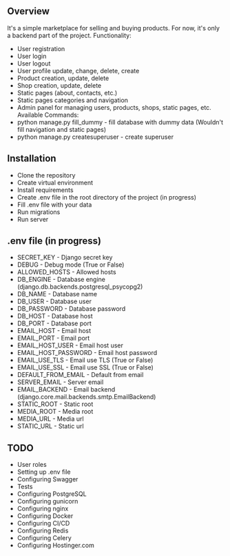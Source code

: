 <!-- Simple project overview -->

## Overview

It's a simple marketplace for selling and buying products. For now, it's only a backend part of the project.
Functionality:

- User registration
- User login
- User logout
- User profile update, change, delete, create
- Product creation, update, delete
- Shop creation, update, delete
- Static pages (about, contacts, etc.)
- Static pages categories and navigation
- Admin panel for managing users, products, shops, static pages, etc.
  Available Commands:
- python manage.py fill_dummy - fill database with dummy data (Wouldn't fill navigation and static pages)
- python manage.py createsuperuser - create superuser

## Installation

- Clone the repository
- Create virtual environment
- Install requirements
- Create .env file in the root directory of the project (in progress)
- Fill .env file with your data
- Run migrations
- Run server

## .env file (in progress)

- SECRET_KEY - Django secret key
- DEBUG - Debug mode (True or False)
- ALLOWED_HOSTS - Allowed hosts
- DB_ENGINE - Database engine (django.db.backends.postgresql_psycopg2)
- DB_NAME - Database name
- DB_USER - Database user
- DB_PASSWORD - Database password
- DB_HOST - Database host
- DB_PORT - Database port
- EMAIL_HOST - Email host
- EMAIL_PORT - Email port
- EMAIL_HOST_USER - Email host user
- EMAIL_HOST_PASSWORD - Email host password
- EMAIL_USE_TLS - Email use TLS (True or False)
- EMAIL_USE_SSL - Email use SSL (True or False)
- DEFAULT_FROM_EMAIL - Default from email
- SERVER_EMAIL - Server email
- EMAIL_BACKEND - Email backend (django.core.mail.backends.smtp.EmailBackend)
- STATIC_ROOT - Static root
- MEDIA_ROOT - Media root
- MEDIA_URL - Media url
- STATIC_URL - Static url

## TODO

- User roles
- Setting up .env file
- Configuring Swagger
- Tests
- Configuring PostgreSQL
- Configuring gunicorn
- Configuring nginx
- Configuring Docker
- Configuring CI/CD
- Configuring Redis
- Configuring Celery
- Configuring Hostinger.com
